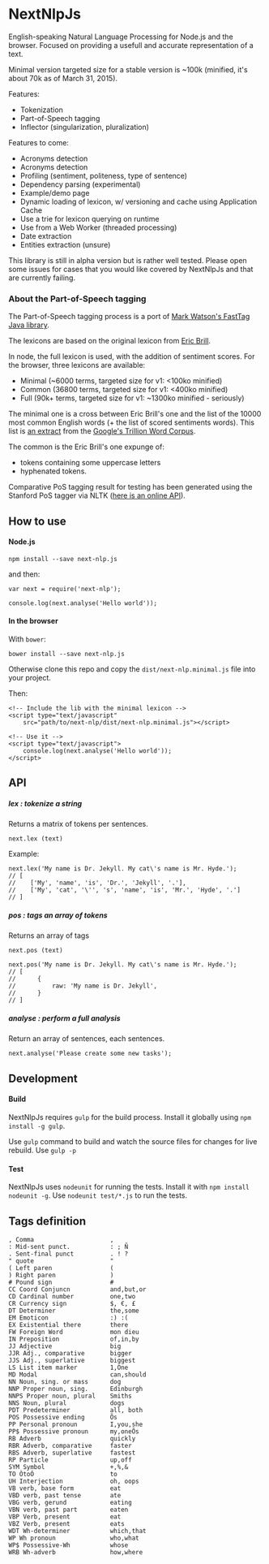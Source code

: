 # NextNlpJs

English-speaking Natural Language Processing for Node.js and the browser. Focused on providing a usefull and accurate representation of a text.

Minimal version targeted size for a stable version is ~100k (minified, it's about 70k as of March 31, 2015).

Features:
- Tokenization
- Part-of-Speech tagging
- Inflector (singularization, pluralization)

Features to come:
- Acronyms detection
- Acronyms detection
- Profiling (sentiment, politeness, type of sentence)
- Dependency parsing (experimental)
- Example/demo page
- Dynamic loading of lexicon, w/ versioning and cache using Application Cache
- Use a trie for lexicon querying on runtime
- Use from a Web Worker (threaded processing)
- Date extraction
- Entities extraction (unsure)

This library is still in alpha version but is rather well tested. Please open some issues for cases that you would like covered by NextNlpJs and that are currently failing.


### About the Part-of-Speech tagging

The Part-of-Speech tagging process is a port of [Mark Watson's FastTag Java library](https://github.com/mark-watson/fasttag_v2).

The lexicons are based on the original lexicon from [Eric Brill](http://en.wikipedia.org/wiki/Eric_Brill).

In node, the full lexicon is used, with the addition of sentiment scores.
For the browser, three lexicons are available:

- Minimal (~6000 terms, targeted size for v1: <100ko minified)
- Common (36800 terms, targeted size for v1: <400ko minified)
- Full (90k+ terms, targeted size for v1: ~1300ko minified - seriously)

The minimal one is a cross between Eric Brill's one and the list of the 10000 most common English words (+ the list of scored sentiments words). This list is [an extract](https://github.com/first20hours/google-10000-english) from the [Google's Trillion Word Corpus](http://storage.googleapis.com/books/ngrams/books/datasetsv2.html).

The common is the Eric Brill's one expunge of:
- tokens containing some uppercase letters
- hyphenated tokens.

Comparative PoS tagging result for testing has been generated using the Stanford PoS tagger via NLTK ([here is an online API](http://textanalysisonline.com/nltk-stanford-postagger)).

## How to use

#### Node.js

    npm install --save next-nlp.js

and then:

    var next = require('next-nlp');
        
    console.log(next.analyse('Hello world'));

#### In the browser

With `bower`:

    bower install --save next-nlp.js

Otherwise clone this repo and copy the `dist/next-nlp.minimal.js` file into your project.

Then:

    <!-- Include the lib with the minimal lexicon -->
    <script type="text/javascript" 
        src="path/to/next-nlp/dist/next-nlp.minimal.js"></script>
     
    <!-- Use it -->
    <script type="text/javascript">
        console.log(next.analyse('Hello world'));
    </script>

## API

##### lex : tokenize a string

Returns a matrix of tokens per sentences.

    next.lex (text)

Example:

    next.lex('My name is Dr. Jekyll. My cat\'s name is Mr. Hyde.');
    // [
    //    ['My', 'name', 'is', 'Dr.', 'Jekyll', '.'],
    //    ['My', 'cat', '\'', 's', 'name', 'is', 'Mr.', 'Hyde', '.']
    // ]

##### pos : tags an array of tokens

Returns an array of tags

    next.pos (text)

    next.pos('My name is Dr. Jekyll. My cat\'s name is Mr. Hyde.');
    // [
    //      {
    //          raw: 'My name is Dr. Jekyll',
    //      }
    // ]

##### analyse : perform a full analysis

Return an array of sentences, each sentences.

    next.analyse('Please create some new tasks');

## Development

#### Build

NextNlpJs requires `gulp` for the build process. Install it globally using `npm install -g gulp`.

Use `gulp` command to build and watch the source files for changes for live rebuild. Use `gulp -p` 

#### Test

NextNlpJs uses `nodeunit` for running the tests. Install it with `npm install nodeunit -g`. Use `nodeunit test/*.js` to run the tests.


## Tags definition

    , Comma                     ,
    : Mid-sent punct.           : ; Ñ
    . Sent-final punct          . ! ?
    " quote                     "
    ( Left paren                (
    ) Right paren               )
    # Pound sign                #
    CC Coord Conjuncn           and,but,or
    CD Cardinal number          one,two
    CR Currency sign            $, €, £
    DT Determiner               the,some
    EM Emoticon                 :) :(
    EX Existential there        there
    FW Foreign Word             mon dieu
    IN Preposition              of,in,by
    JJ Adjective                big
    JJR Adj., comparative       bigger
    JJS Adj., superlative       biggest
    LS List item marker         1,One
    MD Modal                    can,should
    NN Noun, sing. or mass      dog
    NNP Proper noun, sing.      Edinburgh
    NNPS Proper noun, plural    Smiths
    NNS Noun, plural            dogs
    PDT Predeterminer           all, both
    POS Possessive ending       Õs
    PP Personal pronoun         I,you,she
    PP$ Possessive pronoun      my,oneÕs
    RB Adverb                   quickly
    RBR Adverb, comparative     faster
    RBS Adverb, superlative     fastest
    RP Particle                 up,off
    SYM Symbol                  +,%,&
    TO ÒtoÓ                     to
    UH Interjection             oh, oops
    VB verb, base form          eat
    VBD verb, past tense        ate
    VBG verb, gerund            eating
    VBN verb, past part         eaten
    VBP Verb, present           eat
    VBZ Verb, present           eats
    WDT Wh-determiner           which,that
    WP Wh pronoun               who,what
    WP$ Possessive-Wh           whose
    WRB Wh-adverb               how,where



